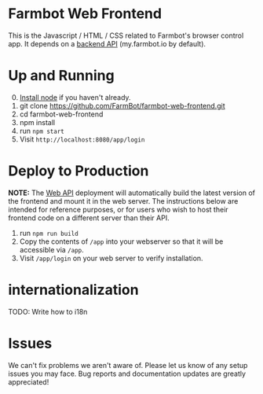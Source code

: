 # Farmbot Web Frontend

 This is the Javascript / HTML / CSS related to Farmbot's browser control app. It depends on a [backend API](https://github.com/FarmBot/farmbot-web-app) (my.farmbot.io by default).

# Up and Running

0. [Install node](https://nodejs.org/en/download/) if you haven't already.
1. git clone https://github.com/FarmBot/farmbot-web-frontend.git
2. cd farmbot-web-frontend
3. npm install
4. run `npm start`
5. Visit `http://localhost:8080/app/login`

# Deploy to Production

**NOTE:** The [Web API](https://github.com/FarmBot/Farmbot-Web-API) deployment will automatically build the latest version of the frontend and mount it in the web server. The instructions below are intended for reference purposes, or for users who wish to host their frontend code on a different server than their API.

1. run `npm run build`
2. Copy the contents of `/app` into your webserver so that it will be accessible via `/app`.
3. Visit `/app/login` on your web server to verify installation.

# internationalization
TODO: Write how to i18n

# Issues

We can't fix problems we aren't aware of. Please let us know of any setup issues you may face. Bug reports and documentation updates are greatly appreciated!
